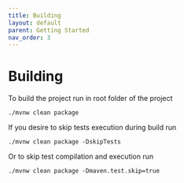 ```yaml
---
title: Building
layout: default
parent: Getting Started
nav_order: 3
---
```


# Building

To build the project run in root folder of the project
``` shell
./mvnw clean package
```

If you desire to skip tests execution during build run
``` shell
./mvnw clean package -DskipTests
```

Or to skip test compilation and execution run
``` shell
./mvnw clean package -Dmaven.test.skip=true
```